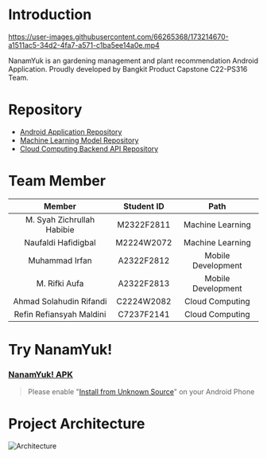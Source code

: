# Introduction
https://user-images.githubusercontent.com/66265368/173214670-a1511ac5-34d2-4fa7-a571-c1ba5ee14a0e.mp4

NanamYuk is an gardening management and plant recommendation Android Application. Proudly developed by Bangkit Product Capstone C22-PS316 Team.

# Repository
- [Android Application Repository](https://github.com/NanamYuk/NanamYuk-Android)
- [Machine Learning Model Repository](https://github.com/NanamYuk/NanamYuk-ML)
- [Cloud Computing Backend API Repository](https://github.com/NanamYuk/backend)

# Team Member

|            Member           | Student ID |        Path        |                                                   
| :-------------------------: | :--------: | :----------------: | 
|M. Syah Zichrullah Habibie   | M2322F2811 |  Machine Learning  | 
|      Naufaldi Hafidigbal     | M2224W2072 |  Machine Learning  |
|     Muhammad Irfan    | A2322F2812| Mobile Development |
|    M. Rifki Aufa     | A2322F2813 | Mobile Development |
|Ahmad Solahudin Rifandi    | C2224W2082 |   Cloud Computing  |             
| Refin Refiansyah Maldini | C7237F2141 |   Cloud Computing  |

# Try NanamYuk!
### [NanamYuk! APK](https://storage.googleapis.com/nanamyuk-bucket/NanamYuk.apk)
> Please enable "[Install from Unknown Source](https://www.maketecheasier.com/install-apps-from-unknown-sources-android/)" on your Android Phone

# Project Architecture

![Architecture](https://user-images.githubusercontent.com/63545373/173236177-067c868b-75bb-4dc3-9e2f-618929de0204.jpg)

